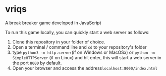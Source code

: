 # vriqs
A break breaker game developed in JavaScript

To run this game locally, you can quickly start a web server as follows:
1. Clone this repository in your folder of choice.
2. Open a terminal / command line and `cd` to your repository's folder
3. type `python3 -m http.server`(if on Windows or MacOSx) or `python -m SimpleHTTPServer` (if on Linux) and hit enter, this will start a web server in the port `8000` by default.
4. Open your browser and access the address`localhost:8000/index.html`

